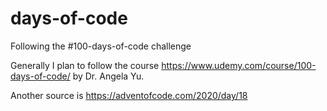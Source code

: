 # days-of-code
Following the #100-days-of-code challenge

Generally I plan to follow the course
https://www.udemy.com/course/100-days-of-code/
by Dr. Angela Yu. 

Another source is 
https://adventofcode.com/2020/day/18


